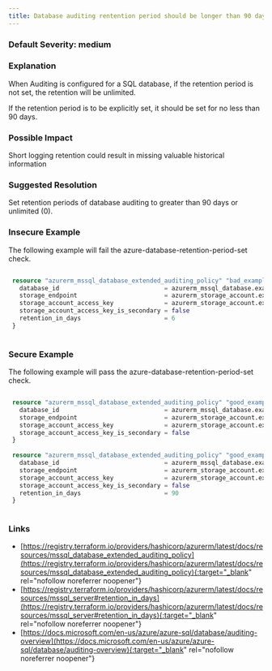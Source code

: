 ```yaml
---
title: Database auditing rentention period should be longer than 90 days
---
```


### Default Severity: <span class="severity medium">medium</span>

### Explanation

When Auditing is configured for a SQL database, if the retention period is not set, the retention will be unlimited.

If the retention period is to be explicitly set, it should be set for no less than 90 days.

### Possible Impact
Short logging retention could result in missing valuable historical information

### Suggested Resolution
Set retention periods of database auditing to greater than 90 days or unlimited (0).


### Insecure Example

The following example will fail the azure-database-retention-period-set check.
```terraform

 resource "azurerm_mssql_database_extended_auditing_policy" "bad_example" {
   database_id                             = azurerm_mssql_database.example.id
   storage_endpoint                        = azurerm_storage_account.example.primary_blob_endpoint
   storage_account_access_key              = azurerm_storage_account.example.primary_access_key
   storage_account_access_key_is_secondary = false
   retention_in_days                       = 6
 }
 
```



### Secure Example

The following example will pass the azure-database-retention-period-set check.
```terraform

 resource "azurerm_mssql_database_extended_auditing_policy" "good_example" {
   database_id                             = azurerm_mssql_database.example.id
   storage_endpoint                        = azurerm_storage_account.example.primary_blob_endpoint
   storage_account_access_key              = azurerm_storage_account.example.primary_access_key
   storage_account_access_key_is_secondary = false
 }
 
 resource "azurerm_mssql_database_extended_auditing_policy" "good_example" {
   database_id                             = azurerm_mssql_database.example.id
   storage_endpoint                        = azurerm_storage_account.example.primary_blob_endpoint
   storage_account_access_key              = azurerm_storage_account.example.primary_access_key
   storage_account_access_key_is_secondary = false
   retention_in_days                       = 90
 }
 
```

### Links

- [https://registry.terraform.io/providers/hashicorp/azurerm/latest/docs/resources/mssql_database_extended_auditing_policy](https://registry.terraform.io/providers/hashicorp/azurerm/latest/docs/resources/mssql_database_extended_auditing_policy){:target="_blank" rel="nofollow noreferrer noopener"}
- [https://registry.terraform.io/providers/hashicorp/azurerm/latest/docs/resources/mssql_server#retention_in_days](https://registry.terraform.io/providers/hashicorp/azurerm/latest/docs/resources/mssql_server#retention_in_days){:target="_blank" rel="nofollow noreferrer noopener"}
- [https://docs.microsoft.com/en-us/azure/azure-sql/database/auditing-overview](https://docs.microsoft.com/en-us/azure/azure-sql/database/auditing-overview){:target="_blank" rel="nofollow noreferrer noopener"}
